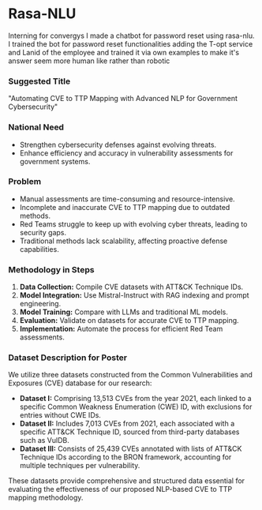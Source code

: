 # Rasa-NLU
Interning for convergys I made a chatbot for password reset using rasa-nlu.
I trained the bot for password reset functionalities adding the T-opt service and Lanid of the employee and trained it via own examples to make it's answer seem more human like rather than robotic

### Suggested Title
"Automating CVE to TTP Mapping with Advanced NLP for Government Cybersecurity"

### National Need
- Strengthen cybersecurity defenses against evolving threats.
- Enhance efficiency and accuracy in vulnerability assessments for government systems.

### Problem
- Manual assessments are time-consuming and resource-intensive.
- Incomplete and inaccurate CVE to TTP mapping due to outdated methods.
- Red Teams struggle to keep up with evolving cyber threats, leading to security gaps.
- Traditional methods lack scalability, affecting proactive defense capabilities.

### Methodology in Steps
1. **Data Collection:** Compile CVE datasets with ATT&CK Technique IDs.
2. **Model Integration:** Use Mistral-Instruct with RAG indexing and prompt engineering.
3. **Model Training:** Compare with LLMs and traditional ML models.
4. **Evaluation:** Validate on datasets for accurate CVE to TTP mapping.
5. **Implementation:** Automate the process for efficient Red Team assessments.

### Dataset Description for Poster

We utilize three datasets constructed from the Common Vulnerabilities and Exposures (CVE) database for our research:

- **Dataset I:** Comprising 13,513 CVEs from the year 2021, each linked to a specific Common Weakness Enumeration (CWE) ID, with exclusions for entries without CWE IDs.
- **Dataset II:** Includes 7,013 CVEs from 2021, each associated with a specific ATT&CK Technique ID, sourced from third-party databases such as VulDB.
- **Dataset III:** Consists of 25,439 CVEs annotated with lists of ATT&CK Technique IDs according to the BRON framework, accounting for multiple techniques per vulnerability.

These datasets provide comprehensive and structured data essential for evaluating the effectiveness of our proposed NLP-based CVE to TTP mapping methodology.
